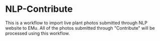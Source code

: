 # NLP-Contribute
  This is a workflow to import live plant photos submitted through NLP website to EMu. All of the photos submitted through "Contribute" will be processed using this workflow. 

